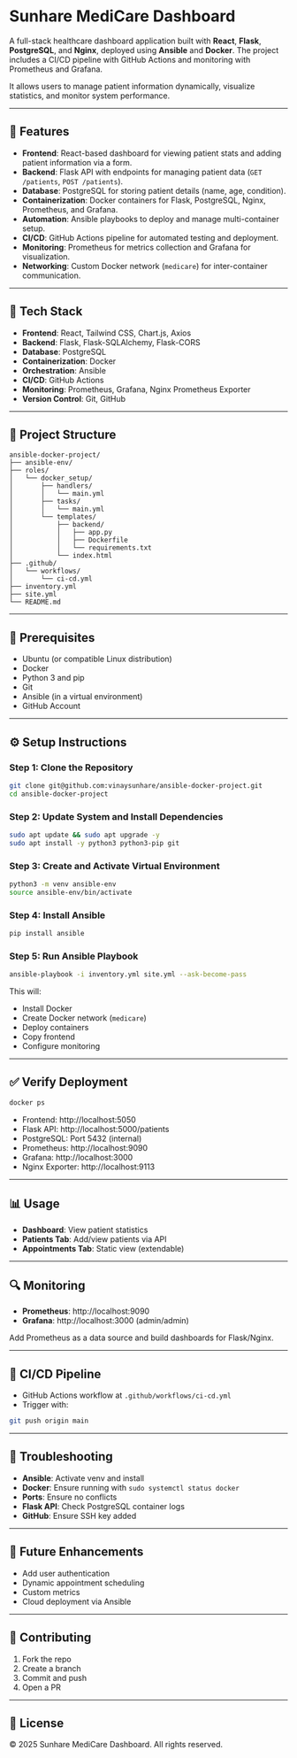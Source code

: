 
# Sunhare MediCare Dashboard

A full-stack healthcare dashboard application built with **React**, **Flask**, **PostgreSQL**, and **Nginx**, deployed using **Ansible** and **Docker**. The project includes a CI/CD pipeline with GitHub Actions and monitoring with Prometheus and Grafana.

It allows users to manage patient information dynamically, visualize statistics, and monitor system performance.

---

## 🚀 Features

- **Frontend**: React-based dashboard for viewing patient stats and adding patient information via a form.
- **Backend**: Flask API with endpoints for managing patient data (`GET /patients`, `POST /patients`).
- **Database**: PostgreSQL for storing patient details (name, age, condition).
- **Containerization**: Docker containers for Flask, PostgreSQL, Nginx, Prometheus, and Grafana.
- **Automation**: Ansible playbooks to deploy and manage multi-container setup.
- **CI/CD**: GitHub Actions pipeline for automated testing and deployment.
- **Monitoring**: Prometheus for metrics collection and Grafana for visualization.
- **Networking**: Custom Docker network (`medicare`) for inter-container communication.

---

## 🧰 Tech Stack

- **Frontend**: React, Tailwind CSS, Chart.js, Axios  
- **Backend**: Flask, Flask-SQLAlchemy, Flask-CORS  
- **Database**: PostgreSQL  
- **Containerization**: Docker  
- **Orchestration**: Ansible  
- **CI/CD**: GitHub Actions  
- **Monitoring**: Prometheus, Grafana, Nginx Prometheus Exporter  
- **Version Control**: Git, GitHub  

---

## 📁 Project Structure

```
ansible-docker-project/
├── ansible-env/
├── roles/
│   └── docker_setup/
│       ├── handlers/
│       │   └── main.yml
│       ├── tasks/
│       │   └── main.yml
│       └── templates/
│           ├── backend/
│           │   ├── app.py
│           │   ├── Dockerfile
│           │   └── requirements.txt
│           └── index.html
├── .github/
│   └── workflows/
│       └── ci-cd.yml
├── inventory.yml
├── site.yml
└── README.md
```

---

## 🧾 Prerequisites

- Ubuntu (or compatible Linux distribution)
- Docker
- Python 3 and pip
- Git
- Ansible (in a virtual environment)
- GitHub Account

---

## ⚙️ Setup Instructions

### Step 1: Clone the Repository

```bash
git clone git@github.com:vinaysunhare/ansible-docker-project.git
cd ansible-docker-project
```

### Step 2: Update System and Install Dependencies

```bash
sudo apt update && sudo apt upgrade -y
sudo apt install -y python3 python3-pip git
```

### Step 3: Create and Activate Virtual Environment

```bash
python3 -m venv ansible-env
source ansible-env/bin/activate
```

### Step 4: Install Ansible

```bash
pip install ansible
```

### Step 5: Run Ansible Playbook

```bash
ansible-playbook -i inventory.yml site.yml --ask-become-pass
```

This will:
- Install Docker
- Create Docker network (`medicare`)
- Deploy containers
- Copy frontend
- Configure monitoring

---

## ✅ Verify Deployment

```bash
docker ps
```

- Frontend: http://localhost:5050  
- Flask API: http://localhost:5000/patients  
- PostgreSQL: Port 5432 (internal)  
- Prometheus: http://localhost:9090  
- Grafana: http://localhost:3000  
- Nginx Exporter: http://localhost:9113  

---

## 📊 Usage

- **Dashboard**: View patient statistics
- **Patients Tab**: Add/view patients via API
- **Appointments Tab**: Static view (extendable)

---

## 🔍 Monitoring

- **Prometheus**: http://localhost:9090
- **Grafana**: http://localhost:3000 (admin/admin)

Add Prometheus as a data source and build dashboards for Flask/Nginx.

---

## 🔁 CI/CD Pipeline

- GitHub Actions workflow at `.github/workflows/ci-cd.yml`
- Trigger with:

```bash
git push origin main
```

---

## 🧪 Troubleshooting

- **Ansible**: Activate venv and install
- **Docker**: Ensure running with `sudo systemctl status docker`
- **Ports**: Ensure no conflicts
- **Flask API**: Check PostgreSQL container logs
- **GitHub**: Ensure SSH key added

---

## 🔮 Future Enhancements

- Add user authentication
- Dynamic appointment scheduling
- Custom metrics
- Cloud deployment via Ansible

---

## 🤝 Contributing

1. Fork the repo
2. Create a branch
3. Commit and push
4. Open a PR

---

## 📜 License

© 2025 Sunhare MediCare Dashboard. All rights reserved.

